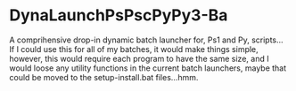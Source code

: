 # DynaLaunchPsPscPyPy3-Ba
A comprihensive drop-in dynamic batch launcher for, Ps1 and Py, scripts...
If I could use this for all of my batches, it would make things simple, however, this would require each program to have the same size, and I would loose any utility functions in the current batch launchers, maybe that could be moved to the setup-install.bat files...hmm.
